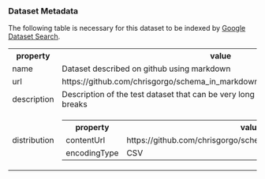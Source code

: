 ### Dataset Metadata
The following table is necessary for this dataset to be indexed by <a href="https://g.co/datasetsearch">Google Dataset Search</a>.
<div itemscope itemtype="http://schema.org/Dataset">
<table>
  <tr>
    <th>property</th>
    <th>value</th>
  </tr>
  <tr>
    <td>name</td>
    <td itemprop="name">Dataset described on github using markdown</td> 
  </tr>
  <tr>
    <td>url</td>
    <td itemprop="url">https://github.com/chrisgorgo/schema_in_markdown_test</td> 
  </tr>
  <tr>
    <td>description</td>
    <td itemprop="description">Description of the test dataset that can be very long if needs be. 
  Even with line breaks</td> 
  </tr>
  <tr>
    <td>distribution</td>
    <td>
      <div itemscope itemtype="http://schema.org/DataDownload" itemprop="distribution">
        <table>
          <tr>
            <th>property</th>
            <th>value</th>
          </tr>
          <tr>
            <td>contentUrl</td>
            <td itemprop="contentUrl">https://github.com/chrisgorgo/schema_in_markdown_test/data.csv</td> 
          </tr>
          <tr>
            <td>encodingType</td>
            <td itemprop="encodingFormat">CSV</td> 
          </tr>
        </table>
      </div>
    </td>
  </tr>
</table>
</div>
